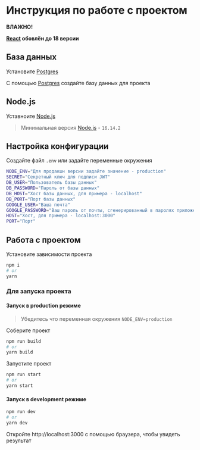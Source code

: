 # Инструкция по работе с проектом

**ВЛАЖНО!**

**[React](reactjs.org) обовлён до 18 версии**

## База данных

Установите [Postgres](https://www.postgresql.org/)

С помощью [Postgres](https://www.postgresql.org/) создайте базу данных для проекта

## Node.js

Уставноите [Node.js](https://nodejs.org/)

> Минимальная версия [Node.js](https://nodejs.org/) - `16.14.2`

## Настройка конфигурации

Создайте файл `.env` или задайте переменные окружения

```sh
NODE_ENV="Для продакшн версии задайте значение - production"
SECRET="Секретный ключ для подписи JWT"
DB_USER="Пользователь базы данных"
DB_PASSWORD="Пароль от базы данных"
DB_HOST="Хост базы данных, для примера - localhost"
DB_PORT="Порт базы данных"
GOOGLE_USER="Ваша почта"
GOOGLE_PASSWORD="Ваш пароль от почты, сгенерированный в паролях приложений Google"
HOST="Хост, для примера - localhost:3000"
PORT="Порт"
```

## Работа с проектом

Установите зависимости проекта

```sh
npm i
# or
yarn
```

### Для запуска проекта

#### Запуск в production режиме

> Убедитесь что переменная окружения `NODE_ENV=production`

Соберите проект

```sh
npm run build
# or
yarn build
```

Запустите проект

```sh
npm run start
# or
yarn start
```

#### Запуск в development режиме

```sh
npm run dev
# or
yarn dev
```

Откройте http://localhost:3000 с помощью браузера, чтобы увидеть результат
